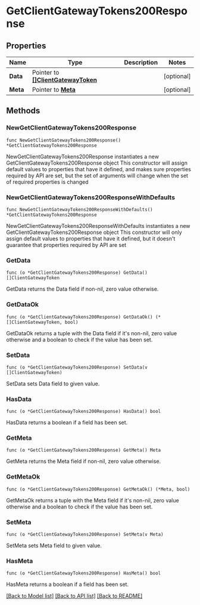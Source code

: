 # GetClientGatewayTokens200Response

## Properties

Name | Type | Description | Notes
------------ | ------------- | ------------- | -------------
**Data** | Pointer to [**[]ClientGatewayToken**](ClientGatewayToken.md) |  | [optional] 
**Meta** | Pointer to [**Meta**](Meta.md) |  | [optional] 

## Methods

### NewGetClientGatewayTokens200Response

`func NewGetClientGatewayTokens200Response() *GetClientGatewayTokens200Response`

NewGetClientGatewayTokens200Response instantiates a new GetClientGatewayTokens200Response object
This constructor will assign default values to properties that have it defined,
and makes sure properties required by API are set, but the set of arguments
will change when the set of required properties is changed

### NewGetClientGatewayTokens200ResponseWithDefaults

`func NewGetClientGatewayTokens200ResponseWithDefaults() *GetClientGatewayTokens200Response`

NewGetClientGatewayTokens200ResponseWithDefaults instantiates a new GetClientGatewayTokens200Response object
This constructor will only assign default values to properties that have it defined,
but it doesn't guarantee that properties required by API are set

### GetData

`func (o *GetClientGatewayTokens200Response) GetData() []ClientGatewayToken`

GetData returns the Data field if non-nil, zero value otherwise.

### GetDataOk

`func (o *GetClientGatewayTokens200Response) GetDataOk() (*[]ClientGatewayToken, bool)`

GetDataOk returns a tuple with the Data field if it's non-nil, zero value otherwise
and a boolean to check if the value has been set.

### SetData

`func (o *GetClientGatewayTokens200Response) SetData(v []ClientGatewayToken)`

SetData sets Data field to given value.

### HasData

`func (o *GetClientGatewayTokens200Response) HasData() bool`

HasData returns a boolean if a field has been set.

### GetMeta

`func (o *GetClientGatewayTokens200Response) GetMeta() Meta`

GetMeta returns the Meta field if non-nil, zero value otherwise.

### GetMetaOk

`func (o *GetClientGatewayTokens200Response) GetMetaOk() (*Meta, bool)`

GetMetaOk returns a tuple with the Meta field if it's non-nil, zero value otherwise
and a boolean to check if the value has been set.

### SetMeta

`func (o *GetClientGatewayTokens200Response) SetMeta(v Meta)`

SetMeta sets Meta field to given value.

### HasMeta

`func (o *GetClientGatewayTokens200Response) HasMeta() bool`

HasMeta returns a boolean if a field has been set.


[[Back to Model list]](../README.md#documentation-for-models) [[Back to API list]](../README.md#documentation-for-api-endpoints) [[Back to README]](../README.md)



